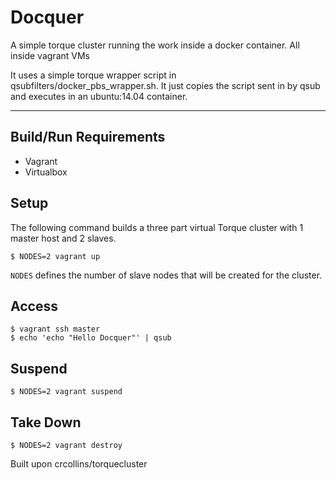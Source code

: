 Docquer
================
A simple torque cluster running the work inside a docker container. All inside vagrant VMs

It uses a simple torque wrapper script in qsubfilters/docker_pbs_wrapper.sh. It just copies the script sent in by qsub and executes in an ubuntu:14.04 container.


_______________________________________________________________________
Build/Run Requirements
----------------------

- Vagrant
- Virtualbox


Setup
-----
The following command builds a three part virtual Torque cluster with 1 master host and 2 slaves.

    $ NODES=2 vagrant up

`NODES` defines the number of slave nodes that will be created for the cluster.

Access
------
	$ vagrant ssh master
	$ echo 'echo "Hello Docquer"' | qsub

Suspend
-------
	$ NODES=2 vagrant suspend

Take Down
---------
    $ NODES=2 vagrant destroy


Built upon crcollins/torquecluster